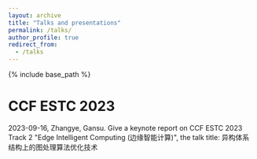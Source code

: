 ```yaml
---
layout: archive
title: "Talks and presentations"
permalink: /talks/
author_profile: true
redirect_from:
  - /talks
---
```


{% include base_path %}

CCF ESTC 2023
=====
2023-09-16, Zhangye, Gansu. Give a keynote report on CCF ESTC 2023 Track 2 "Edge Intelligent Computing (边缘智能计算)", the talk title: 异构体系结构上的图处理算法优化技术
